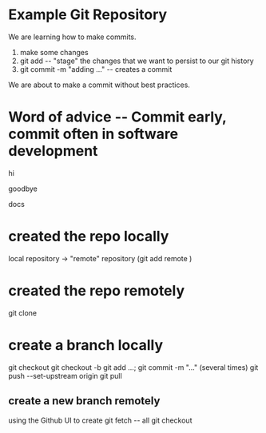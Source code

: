# Example Git Repository

We are learning how to make commits.

1. make some changes
2. git add -- "stage" the changes that we want to persist to our git history
3. git commit -m "adding ..." -- creates a commit

We are about to make a commit without best practices.

# Word of advice -- Commit early, commit often in software development

hi

goodbye

docs

# created the repo locally
local repository -> "remote" repository (git add remote <name> <URL>)

# created the repo remotely
git clone <URL>

# create a branch locally
git checkout <branch>
git checkout -b <new branch name>
git add ...; git commit -m "..." (several times)
git push --set-upstream origin <new branch>
git pull 

## create a new branch remotely
using the Github UI to create <branch>
git fetch -- all
git checkout <branch>
